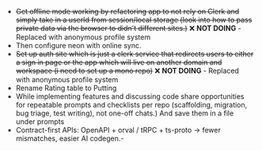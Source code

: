 - ~~Get offline mode working by refactoring app to not rely on Clerk and simply take in a userId from session/local storage (look into how to pass private data via the browser to didn't different sites.)~~ ❌ **NOT DOING** - Replaced with anonymous profile system
- Then configure neon with online sync.
- ~~Set up auth site which is just a clerk service that redirects users to either a sign in page or the app which will live on another domain and workspace (i need to set up a mono repo)~~ ❌ **NOT DOING** - Replaced with anonymous profile system
- Rename Rating table to Putting
- While implementing features and discussing code share opportunities for repeatable prompts and checklists per repo (scaffolding, migration, bug triage, test writing), not one-off chats.) And save them in a file under prompts
- Contract-first APIs: OpenAPI + orval / tRPC + ts-proto → fewer mismatches, easier AI codegen.-
